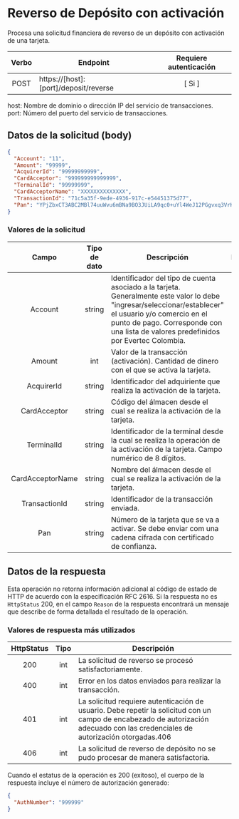 # Reverso de Depósito con activación

Procesa una solicitud financiera de reverso de un depósito con activación de una tarjeta.

| Verbo | Endpoint                                      | Requiere autenticación |
| :---: | --------------------------------------------- | :--------------------: |
| POST  | https://[host]:[port]/deposit/reverse           |          [ Si ]        |

host: Nombre de dominio o dirección IP del servicio de transacciones.  
port: Número del puerto del servicio de transacciones.

## Datos de la solicitud (body)

```json
{
  "Account": "11",
  "Amount": "99999",
  "AcquirerId": "99999999999",
  "CardAcceptor": "999999999999999",
  "TerminalId": "99999999",
  "CardAcceptorName": "XXXXXXXXXXXXXX",
  "TransactionId": "71c5a35f-9ede-4936-917c-e54451375d77",
  "Pan": "YPjZbxCT3ABC2MBl74uuWvu6mBNa9BO3JUiLA9qc0+uYl4WeJ12PGgvxq3VrKVq3vRE5M0HjRNyDUKuv3+boXk1AvjLLXgB1nF1bGeZOg+ASx0euXajFE/4Kwg2bHF1QmlVakn6vZzDBanptkXIzAU9CrnCoEnrtuUgZmCwasiY="
}
```

### Valores de la solicitud

Campo | Tipo de dato| Descripción | Requerido
:---: | :--------:| ------------ | :-----:
Account | string | Identificador del tipo de cuenta asociado a la tarjeta. Generalmente este valor lo debe "ingresar/seleccionar/establecer" el usuario y/o comercio en el punto de pago. Corresponde con una lista de valores predefinidos por Evertec Colombia. | [ Si ]
Amount | int | Valor de la transacción (activación). Cantidad de dinero con el que se activa la tarjeta. | [ Si ] 
AcquirerId | string | Identificador del adquiriente que realiza la activación de la tarjeta. | [ Si ]
CardAcceptor | string | Código del álmacen desde el cual se realiza la activación de la tarjeta. | [ Si ]
TerminalId | string | Identificador de la terminal desde la cual se realiza la operación de la activación de la tarjeta. Campo numérico de 8 dígitos. | [ Si ]
CardAcceptorName | string | Nombre del álmacen desde el cual se realiza la activación de la tarjeta. | [ Si ]
TransactionId | string |Identificador de la transacción enviada.| [Si]
Pan | string | Número de la tarjeta que se va a activar. Se debe enviar com una cadena cifrada con certificado de confianza. | [ Si ]

## Datos de la respuesta
Esta operación no retorna información adicional al código de estado de HTTP de acuerdo con la especificación RFC 2616. Si la respuesta no es `HttpStatus` 200, en el campo `Reason` de la respuesta encontrará un mensaje que describe de forma detallada el resultado de la operación.

### Valores de respuesta más utilizados

HttpStatus | Tipo | Descripción
:---: | :--------: | ------------
200 | int | La solicitud de reverso se procesó satisfactoriamente.
400 | int | Error en los datos enviados para realizar la transacción.
401 | int | La solicitud requiere autenticación de usuario. Debe repetir la solicitud con un campo de encabezado de autorización adecuado con las credenciales de autorización otorgadas.406 | int | La solicitud de reverso no se pudo procesar de manera satisfactoria.
406 | int | La solicitud de reverso de depósito no se pudo procesar de manera satisfactoria.

Cuando el estatus de la operación es 200 (exitoso), el cuerpo de la respuesta incluye el número de autorización generado:

```json
{
  "AuthNumber": "999999"
}
```
